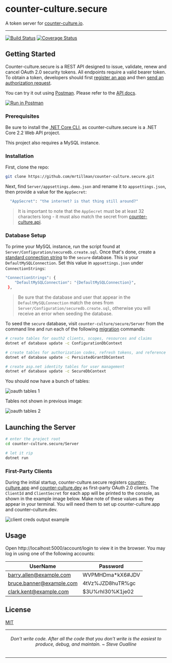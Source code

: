 # counter-culture.secure

A token server for [counter-culture.io](https://counter-culture.io).

---

[![Build Status](https://travis-ci.com/mrtillman/counter-culture.secure.svg?branch=master)](https://travis-ci.com/mrtillman/counter-culture.secure)
[![Coverage Status](https://coveralls.io/repos/github/mrtillman/counter-culture.secure/badge.svg?branch=master)](https://coveralls.io/github/mrtillman/counter-culture.secure?branch=master)

## Getting Started

Counter-culture.secure is a REST API designed to issue, validate, renew and cancel OAuth 2.0 security tokens. All endpoints require a valid bearer token. To obtain a token, developers should first [register an app](https://geeks.counter-culture.io/register) and then [send an authorization request](https://github.com/mrtillman/counter-culture.docs/blob/master/secure/authorization-request.md).
 
You can try it out using [Postman](https://learning.getpostman.com/). Please refer to the [API docs](https://documenter.getpostman.com/view/1403721/S1a7X6L7).

[![Run in Postman](https://run.pstmn.io/button.svg)](https://app.getpostman.com/run-collection/0323d87983b842a1c15f)

### Prerequisites 

Be sure to install the [.NET Core CLI](https://docs.microsoft.com/en-us/dotnet/core/tools/?tabs=netcore2x), as counter-culture.secure is a .NET Core 2.2 Web API project.

This project also requires a MySQL instance.

### Installation

First, clone the repo:

```sh
git clone https://github.com/mrtillman/counter-culture.secure.git
```

Next, find `Server/appsettings.demo.json` and rename it to `appsettings.json`, then provide a value for the `AppSecret`:

```sh
  "AppSecret": "the internet? is that thing still around?"
```

> It is important to note that the `AppSecret` must be at least 32 characters long - it must also match the secret from [counter-culture.api](https://github.com/mrtillman/counter-culture.api).

### Database Setup

To prime your MySQL instance, run the script found at `Server/Configuration/securedb.create.sql`. Once that's done, create a [standard connection string](https://www.connectionstrings.com/mysql-connector-net-mysqlconnection/standard/) to the `secure` database. This is your `DefaultMySQLConnection`. Set this value in `appsettings.json` under `ConnectionStrings`:

```sh
"ConnectionStrings": {
    "DefaultMySQLConnection": "{DefaultMySQLConnection}",
 },
```

> Be sure that the database and user that appear in the `DefaultMySQLConnection` match the ones from `Server/Configuration/securedb.create.sql`, otherwise you will receive an error when seeding the database.

To seed the `secure` database, visit `counter-culture/secure/Server` from the command line and run each of the following [migration](https://docs.microsoft.com/en-us/ef/core/managing-schemas/migrations/) commands:

```sh
# create tables for oauth2 clients, scopes, resources and claims
dotnet ef database update -c ConfigurationDbContext

# create tables for authorization codes, refresh tokens, and reference tokens
dotnet ef database update -c PersistedGrantDbContext

# create asp.net identity tables for user management
dotnet ef database update -c SecureDbContext
```

You should now have a bunch of tables:

![oauth tables 1](https://raw.githubusercontent.com/mrtillman/counter-culture.secure/master/assets/secure.tables.1.png)

Tables not shown in previous image:

![oauth tables 2](https://raw.githubusercontent.com/mrtillman/counter-culture.secure/master/assets/secure.tables.2.png)

## Launching the Server

```sh
# enter the project root
cd counter-culture.secure/Server

# let it rip
dotnet run
```

### First-Party Clients

During the initial startup, counter-culture.secure registers [counter-culture.app](https://github.com/mrtillman/counter-culture.app) and [counter-culture.dev](https://github.com/mrtillman/counter-culture.dev) as first-party OAuth 2.0 clients. The `ClientId`  and `ClientSecret` for each app will be printed to the console, as shown in the example image below. Make note of these values as they appear in your terminal. You will need them to set up counter-culture.app and counter-culture.dev.

![client creds output example](https://raw.githubusercontent.com/mrtillman/counter-culture.secure/master/assets/carbon.client.creds.png)

## Usage

Open http://localhost:5000/account/login to view it in the browser. You may log in using one of the following accounts:

|UserName|Password|
|---|---|
|barry.allen@example.com|WVPMHDma*kX6#JDV|
|bruce.banner@example.com|4tVz%JZD8huTR%gc|
|clark.kent@example.com|$3U%rhI30%K1je02|

## License
[MIT](https://github.com/mrtillman/counter-culture.secure/blob/master/LICENSE.md)

---

<h6 align="center">Don't write code. After all the code that you don't write is the easiest to produce, debug, and maintain. ~ Steve Oualline</h6>

---